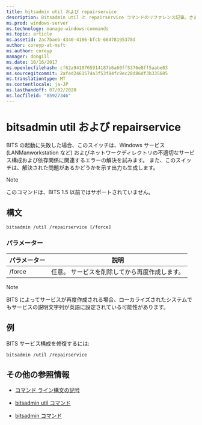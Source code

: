 ```yaml
---
title: bitsadmin util および repairservice
description: Bitsadmin util と repairservice コマンドのリファレンス記事。さまざまなバージョンの BITS サービスの既知の問題を修正します。
ms.prod: windows-server
ms.technology: manage-windows-commands
ms.topic: article
ms.assetid: 2ac7baeb-4340-4186-bfcb-66478195378d
author: coreyp-at-msft
ms.author: coreyp
manager: dongill
ms.date: 10/16/2017
ms.openlocfilehash: cf62a9410765914187b6a60ff5376e8ff5aabe03
ms.sourcegitcommit: 2afed2461574a3f53f84fc9ec28d86df3b335685
ms.translationtype: MT
ms.contentlocale: ja-JP
ms.lasthandoff: 07/02/2020
ms.locfileid: "85927346"
---
```

# <a name="bitsadmin-util-and-repairservice"></a>bitsadmin util および repairservice

BITS の起動に失敗した場合、このスイッチは、Windows サービス (LANManworkstation など) およびネットワークディレクトリの不適切なサービス構成および依存関係に関連するエラーの解決を試みます。 また、このスイッチは、解決された問題があるかどうかを示す出力も生成します。

> [!NOTE]
> このコマンドは、BITS 1.5 以前ではサポートされていません。

## <a name="syntax"></a>構文

```
bitsadmin /util /repairservice [/force]
```

### <a name="parameters"></a>パラメーター

| パラメーター | 説明 |
| --------- | ----------- |
| /force | 任意。 サービスを削除してから再度作成します。|

> [!NOTE]
> BITS によってサービスが再度作成される場合、ローカライズされたシステムでもサービスの説明文字列が英語に設定されている可能性があります。

## <a name="examples"></a>例

BITS サービス構成を修復するには:

```
bitsadmin /util /repairservice
```

## <a name="additional-references"></a>その他の参照情報

- [コマンド ライン構文の記号](command-line-syntax-key.md)

- [bitsadmin util コマンド](bitsadmin-util.md)

- [bitsadmin コマンド](bitsadmin.md)
